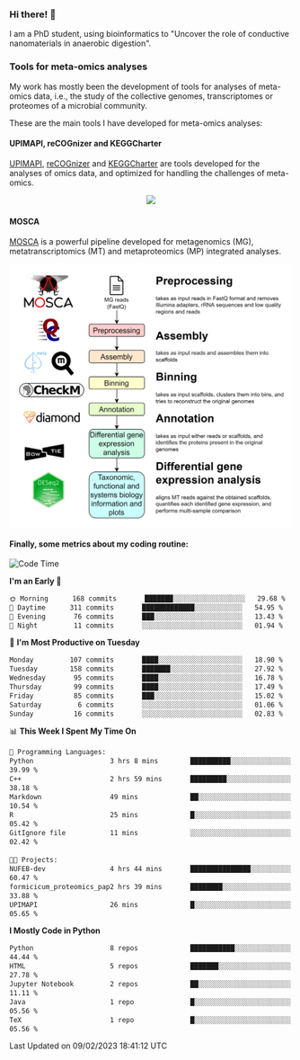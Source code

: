 ### Hi there! 👋

I am a PhD student, using bioinformatics to "Uncover the role of conductive nanomaterials in anaerobic digestion".

### Tools for meta-omics analyses

My work has mostly been the development of tools for analyses of meta-omics data, i.e., the study of the collective genomes, transcriptomes or proteomes of a microbial community.

These are the main tools I have developed for meta-omics analyses:

#### UPIMAPI, reCOGnizer and KEGGCharter

[UPIMAPI](https://github.com/iquasere/UPIMAPI), [reCOGnizer](https://github.com/iquasere/reCOGnizer) and [KEGGCharter](https://github.com/iquasere/KEGGCharter) are tools developed for the analyses of omics data, and optimized for handling the challenges of meta-omics.

<p align="center">
    <img src="assets/annotation_paper.png">
</p>

#### MOSCA

[MOSCA](https://github.com/iquasere/MOSCA) is a powerful pipeline developed for metagenomics (MG), metatranscriptomics (MT) and metaproteomics (MP) integrated analyses.

<p align="center">
    <img src="assets/mosca_workflow.png" align="center" width="700">
</p>


#### Finally, some metrics about my coding routine:

<!--START_SECTION:waka-->
![Code Time](http://img.shields.io/badge/Code%20Time-502%20hrs%205%20mins-blue)

**I'm an Early 🐤** 

```text
🌞 Morning      168 commits       ███████░░░░░░░░░░░░░░░░░░   29.68 % 
🌆 Daytime      311 commits       █████████████░░░░░░░░░░░░   54.95 % 
🌃 Evening       76 commits       ███░░░░░░░░░░░░░░░░░░░░░░   13.43 % 
🌙 Night         11 commits       ░░░░░░░░░░░░░░░░░░░░░░░░░   01.94 % 

```
📅 **I'm Most Productive on Tuesday** 

```text
Monday         107 commits       ████░░░░░░░░░░░░░░░░░░░░░   18.90 % 
Tuesday        158 commits       ███████░░░░░░░░░░░░░░░░░░   27.92 % 
Wednesday       95 commits       ████░░░░░░░░░░░░░░░░░░░░░   16.78 % 
Thursday        99 commits       ████░░░░░░░░░░░░░░░░░░░░░   17.49 % 
Friday          85 commits       ███░░░░░░░░░░░░░░░░░░░░░░   15.02 % 
Saturday         6 commits       ░░░░░░░░░░░░░░░░░░░░░░░░░   01.06 % 
Sunday          16 commits       ░░░░░░░░░░░░░░░░░░░░░░░░░   02.83 % 

```


📊 **This Week I Spent My Time On** 

```text
💬 Programming Languages: 
Python                   3 hrs 8 mins        ██████████░░░░░░░░░░░░░░░   39.99 % 
C++                      2 hrs 59 mins       █████████░░░░░░░░░░░░░░░░   38.18 % 
Markdown                 49 mins             ██░░░░░░░░░░░░░░░░░░░░░░░   10.54 % 
R                        25 mins             █░░░░░░░░░░░░░░░░░░░░░░░░   05.42 % 
GitIgnore file           11 mins             ░░░░░░░░░░░░░░░░░░░░░░░░░   02.42 % 

🐱‍💻 Projects: 
NUFEB-dev                4 hrs 44 mins       ███████████████░░░░░░░░░░   60.47 % 
formicicum_proteomics_pap2 hrs 39 mins       ████████░░░░░░░░░░░░░░░░░   33.88 % 
UPIMAPI                  26 mins             █░░░░░░░░░░░░░░░░░░░░░░░░   05.65 % 

```

**I Mostly Code in Python** 

```text
Python                   8 repos             ███████████░░░░░░░░░░░░░░   44.44 % 
HTML                     5 repos             ███████░░░░░░░░░░░░░░░░░░   27.78 % 
Jupyter Notebook         2 repos             ██░░░░░░░░░░░░░░░░░░░░░░░   11.11 % 
Java                     1 repo              █░░░░░░░░░░░░░░░░░░░░░░░░   05.56 % 
TeX                      1 repo              █░░░░░░░░░░░░░░░░░░░░░░░░   05.56 % 

```



 Last Updated on 09/02/2023 18:41:12 UTC
<!--END_SECTION:waka-->
